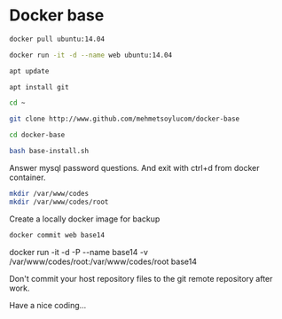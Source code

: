 # Docker base

```bash
docker pull ubuntu:14.04 

docker run -it -d --name web ubuntu:14.04

apt update

apt install git

cd ~

git clone http://www.github.com/mehmetsoylucom/docker-base

cd docker-base

bash base-install.sh
```

Answer mysql password questions. And exit with ctrl+d from docker container. 

```bash 
mkdir /var/www/codes
mkdir /var/www/codes/root
```

Create a locally docker image for backup

```bash 
docker commit web base14
```

docker run -it -d -P --name base14 -v /var/www/codes/root:/var/www/codes/root base14

Don't commit your host repository files to the git remote repository after work.

Have a nice coding...
